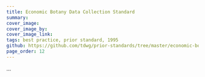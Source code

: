 ```yaml
---
title: Economic Botany Data Collection Standard
summary: 
cover_image: 
cover_image_by: 
cover_image_link: 
tags: best practice, prior standard, 1995
github: https://github.com/tdwg/prior-standards/tree/master/economic-botany-data-collection-standard
page_order: 12
---
```


...
